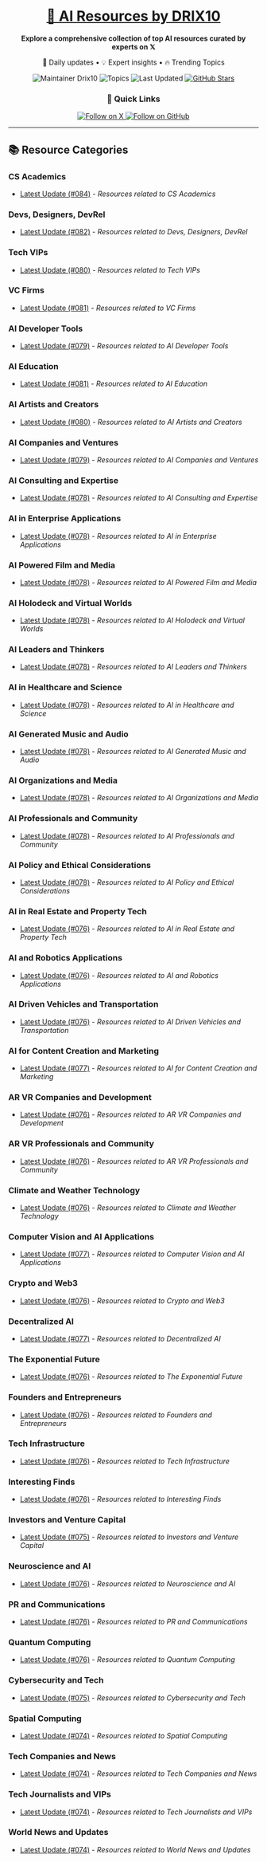 
<div align="center">
  <h1><a href="https://x.com/DRIX_10_" target="_blank">🚀 AI Resources by DRIX10</a></h1>
  <p><strong>Explore a comprehensive collection of top AI resources curated by experts on 𝕏</strong></p>
  <p>🌟 Daily updates • 💡 Expert insights • 🔥 Trending Topics</p>

  <img src="https://img.shields.io/badge/Maintainer-Drix10-blue?style=for-the-badge" alt="Maintainer Drix10" />
  <img src="https://img.shields.io/badge/Topics-Everything%2C%20AI-red?style=for-the-badge" alt="Topics" />
  <img src="https://img.shields.io/github/last-commit/Drix10/ai-resources?style=for-the-badge&color=5D6D7E" alt="Last Updated" />
  <a href="https://github.com/Drix10/ai-resources"><img src="https://img.shields.io/github/stars/Drix10/ai-resources?style=for-the-badge&color=yellow" alt="GitHub Stars" /></a>

  <br>

  <h3>🌟 Quick Links</h3>
    <a href="https://x.com/DRIX_10_">
      <img src="https://img.shields.io/badge/Follow_on_𝕏-black?style=for-the-badge&logo=x&logoColor=white" alt="Follow on X" />
    </a>
    <a href="https://github.com/Drix10">
      <img src="https://img.shields.io/badge/Follow_on_GitHub-black?style=for-the-badge&logo=github&logoColor=white" alt="Follow on GitHub" />
    </a>
</div>

---

## 📚 Resource Categories

### CS Academics

*   [Latest Update (#084)](https://github.com/Drix10/ai-resources/blob/main/CS%20Academics/resources-084.md) - *Resources related to CS Academics*

### Devs, Designers, DevRel

*   [Latest Update (#082)](https://github.com/Drix10/ai-resources/blob/main/Devs%2C%20Designers%2C%20DevRel/resources-082.md) - *Resources related to Devs, Designers, DevRel*

### Tech VIPs

*   [Latest Update (#080)](https://github.com/Drix10/ai-resources/blob/main/Tech%20VIPs/resources-080.md) - *Resources related to Tech VIPs*

### VC Firms

*   [Latest Update (#081)](https://github.com/Drix10/ai-resources/blob/main/VC%20Firms/resources-081.md) - *Resources related to VC Firms*

### AI Developer Tools

*   [Latest Update (#079)](https://github.com/Drix10/ai-resources/blob/main/AI%20Developer%20Tools/resources-079.md) - *Resources related to AI Developer Tools*

### AI Education

*   [Latest Update (#081)](https://github.com/Drix10/ai-resources/blob/main/AI%20Education/resources-081.md) - *Resources related to AI Education*

### AI Artists and Creators

*   [Latest Update (#080)](https://github.com/Drix10/ai-resources/blob/main/AI%20Artists%20and%20Creators/resources-080.md) - *Resources related to AI Artists and Creators*

### AI Companies and Ventures

*   [Latest Update (#079)](https://github.com/Drix10/ai-resources/blob/main/AI%20Companies%20and%20Ventures/resources-079.md) - *Resources related to AI Companies and Ventures*

### AI Consulting and Expertise

*   [Latest Update (#078)](https://github.com/Drix10/ai-resources/blob/main/AI%20Consulting%20and%20Expertise/resources-078.md) - *Resources related to AI Consulting and Expertise*

### AI in Enterprise Applications

*   [Latest Update (#078)](https://github.com/Drix10/ai-resources/blob/main/AI%20in%20Enterprise%20Applications/resources-078.md) - *Resources related to AI in Enterprise Applications*

### AI Powered Film and Media

*   [Latest Update (#078)](https://github.com/Drix10/ai-resources/blob/main/AI%20Powered%20Film%20and%20Media/resources-078.md) - *Resources related to AI Powered Film and Media*

### AI Holodeck and Virtual Worlds

*   [Latest Update (#078)](https://github.com/Drix10/ai-resources/blob/main/AI%20Holodeck%20and%20Virtual%20Worlds/resources-078.md) - *Resources related to AI Holodeck and Virtual Worlds*

### AI Leaders and Thinkers

*   [Latest Update (#078)](https://github.com/Drix10/ai-resources/blob/main/AI%20Leaders%20and%20Thinkers/resources-078.md) - *Resources related to AI Leaders and Thinkers*

### AI in Healthcare and Science

*   [Latest Update (#078)](https://github.com/Drix10/ai-resources/blob/main/AI%20in%20Healthcare%20and%20Science/resources-078.md) - *Resources related to AI in Healthcare and Science*

### AI Generated Music and Audio

*   [Latest Update (#078)](https://github.com/Drix10/ai-resources/blob/main/AI%20Generated%20Music%20and%20Audio/resources-078.md) - *Resources related to AI Generated Music and Audio*

### AI Organizations and Media

*   [Latest Update (#078)](https://github.com/Drix10/ai-resources/blob/main/AI%20Organizations%20and%20Media/resources-078.md) - *Resources related to AI Organizations and Media*

### AI Professionals and Community

*   [Latest Update (#078)](https://github.com/Drix10/ai-resources/blob/main/AI%20Professionals%20and%20Community/resources-078.md) - *Resources related to AI Professionals and Community*

### AI Policy and Ethical Considerations

*   [Latest Update (#078)](https://github.com/Drix10/ai-resources/blob/main/AI%20Policy%20and%20Ethical%20Considerations/resources-078.md) - *Resources related to AI Policy and Ethical Considerations*

### AI in Real Estate and Property Tech

*   [Latest Update (#076)](https://github.com/Drix10/ai-resources/blob/main/AI%20in%20Real%20Estate%20and%20Property%20Tech/resources-076.md) - *Resources related to AI in Real Estate and Property Tech*

### AI and Robotics Applications

*   [Latest Update (#076)](https://github.com/Drix10/ai-resources/blob/main/AI%20and%20Robotics%20Applications/resources-076.md) - *Resources related to AI and Robotics Applications*

### AI Driven Vehicles and Transportation

*   [Latest Update (#076)](https://github.com/Drix10/ai-resources/blob/main/AI%20Driven%20Vehicles%20and%20Transportation/resources-076.md) - *Resources related to AI Driven Vehicles and Transportation*

### AI for Content Creation and Marketing

*   [Latest Update (#077)](https://github.com/Drix10/ai-resources/blob/main/AI%20for%20Content%20Creation%20and%20Marketing/resources-077.md) - *Resources related to AI for Content Creation and Marketing*

### AR VR Companies and Development

*   [Latest Update (#076)](https://github.com/Drix10/ai-resources/blob/main/AR%20VR%20Companies%20and%20Development/resources-076.md) - *Resources related to AR VR Companies and Development*

### AR VR Professionals and Community

*   [Latest Update (#076)](https://github.com/Drix10/ai-resources/blob/main/AR%20VR%20Professionals%20and%20Community/resources-076.md) - *Resources related to AR VR Professionals and Community*

### Climate and Weather Technology

*   [Latest Update (#076)](https://github.com/Drix10/ai-resources/blob/main/Climate%20and%20Weather%20Technology/resources-076.md) - *Resources related to Climate and Weather Technology*

### Computer Vision and AI Applications

*   [Latest Update (#077)](https://github.com/Drix10/ai-resources/blob/main/Computer%20Vision%20and%20AI%20Applications/resources-077.md) - *Resources related to Computer Vision and AI Applications*

### Crypto and Web3

*   [Latest Update (#076)](https://github.com/Drix10/ai-resources/blob/main/Crypto%20and%20Web3/resources-076.md) - *Resources related to Crypto and Web3*

### Decentralized AI

*   [Latest Update (#077)](https://github.com/Drix10/ai-resources/blob/main/Decentralized%20AI/resources-077.md) - *Resources related to Decentralized AI*

### The Exponential Future

*   [Latest Update (#076)](https://github.com/Drix10/ai-resources/blob/main/The%20Exponential%20Future/resources-076.md) - *Resources related to The Exponential Future*

### Founders and Entrepreneurs

*   [Latest Update (#076)](https://github.com/Drix10/ai-resources/blob/main/Founders%20and%20Entrepreneurs/resources-076.md) - *Resources related to Founders and Entrepreneurs*

### Tech Infrastructure

*   [Latest Update (#076)](https://github.com/Drix10/ai-resources/blob/main/Tech%20Infrastructure/resources-076.md) - *Resources related to Tech Infrastructure*

### Interesting Finds

*   [Latest Update (#076)](https://github.com/Drix10/ai-resources/blob/main/Interesting%20Finds/resources-076.md) - *Resources related to Interesting Finds*

### Investors and Venture Capital

*   [Latest Update (#075)](https://github.com/Drix10/ai-resources/blob/main/Investors%20and%20Venture%20Capital/resources-075.md) - *Resources related to Investors and Venture Capital*

### Neuroscience and AI

*   [Latest Update (#076)](https://github.com/Drix10/ai-resources/blob/main/Neuroscience%20and%20AI/resources-076.md) - *Resources related to Neuroscience and AI*

### PR and Communications

*   [Latest Update (#076)](https://github.com/Drix10/ai-resources/blob/main/PR%20and%20Communications/resources-076.md) - *Resources related to PR and Communications*

### Quantum Computing

*   [Latest Update (#076)](https://github.com/Drix10/ai-resources/blob/main/Quantum%20Computing/resources-076.md) - *Resources related to Quantum Computing*

### Cybersecurity and Tech

*   [Latest Update (#075)](https://github.com/Drix10/ai-resources/blob/main/Cybersecurity%20and%20Tech/resources-075.md) - *Resources related to Cybersecurity and Tech*

### Spatial Computing

*   [Latest Update (#074)](https://github.com/Drix10/ai-resources/blob/main/Spatial%20Computing/resources-074.md) - *Resources related to Spatial Computing*

### Tech Companies and News

*   [Latest Update (#074)](https://github.com/Drix10/ai-resources/blob/main/Tech%20Companies%20and%20News/resources-074.md) - *Resources related to Tech Companies and News*

### Tech Journalists and VIPs

*   [Latest Update (#074)](https://github.com/Drix10/ai-resources/blob/main/Tech%20Journalists%20and%20VIPs/resources-074.md) - *Resources related to Tech Journalists and VIPs*

### World News and Updates

*   [Latest Update (#074)](https://github.com/Drix10/ai-resources/blob/main/World%20News%20and%20Updates/resources-074.md) - *Resources related to World News and Updates*

